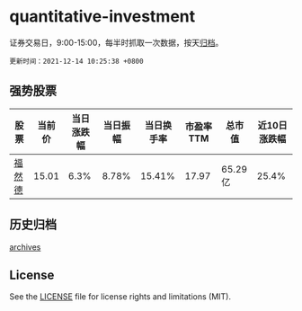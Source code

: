 # quantitative-investment

证券交易日，9:00-15:00，每半时抓取一次数据，按天[归档](archives)。

`更新时间：2021-12-14 10:25:38 +0800`

## 强势股票

|股票|当前价|当日涨跌幅|当日振幅|当日换手率|市盈率TTM|总市值|近10日涨跌幅|
|----|----|----|----|----|----|----|----|
|[福然德](https://xueqiu.com/S/SH605050)|15.01|6.3%|8.78%|15.41%|17.97|65.29亿|25.4%|

## 历史归档

[archives](archives)

## License

See the [LICENSE](LICENSE) file for license rights and limitations (MIT).
